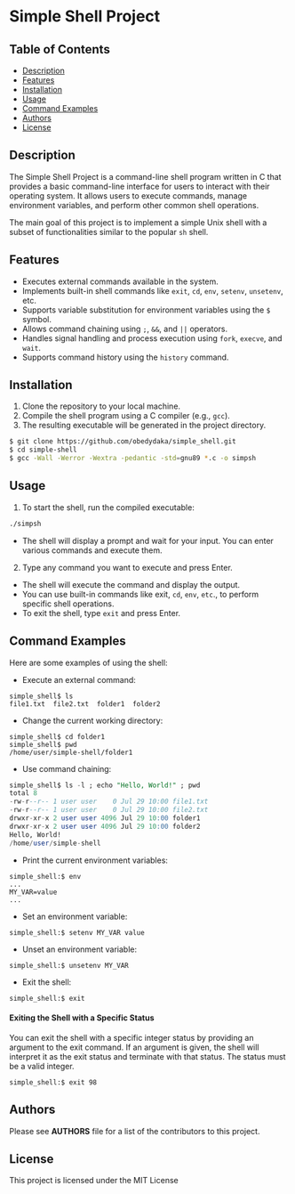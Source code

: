 # Simple Shell Project

## Table of Contents

- [Description](#description)
- [Features](#features)
- [Installation](#installation)
- [Usage](#usage)
- [Command Examples](#command-examples)
- [Authors](#authors)
- [License](#license)

## Description

The Simple Shell Project is a command-line shell program written in C that provides a basic command-line interface for users to interact with their operating system. It allows users to execute commands, manage environment variables, and perform other common shell operations.

The main goal of this project is to implement a simple Unix shell with a subset of functionalities similar to the popular `sh` shell.

## Features

- Executes external commands available in the system.
- Implements built-in shell commands like `exit`, `cd`, `env`, `setenv`, `unsetenv`, etc.
- Supports variable substitution for environment variables using the `$` symbol.
- Allows command chaining using `;`, `&&`, and `||` operators.
- Handles signal handling and process execution using `fork`, `execve`, and `wait`.
- Supports command history using the `history` command.

## Installation

1. Clone the repository to your local machine.
2. Compile the shell program using a C compiler (e.g., `gcc`).
3. The resulting executable will be generated in the project directory.

```bash
$ git clone https://github.com/obedydaka/simple_shell.git
$ cd simple-shell
$ gcc -Wall -Werror -Wextra -pedantic -std=gnu89 *.c -o simpsh
```

## Usage

1. To start the shell, run the compiled executable:

```bash
./simpsh
```

* The shell will display a prompt and wait for your input. You can enter various commands and execute them.

2. Type any command you want to execute and press Enter.

* The shell will execute the command and display the output.
* You can use built-in commands like exit, `cd`, `env`, `etc`., to perform specific shell operations.
* To exit the shell, type `exit` and press Enter.

## Command Examples

Here are some examples of using the shell:

* Execute an external command:

```shell
simple_shell$ ls
file1.txt  file2.txt  folder1  folder2
```

* Change the current working directory:

```shell
simple_shell$ cd folder1
simple_shell$ pwd
/home/user/simple-shell/folder1
```

* Use command chaining:

```sql
simple_shell$ ls -l ; echo "Hello, World!" ; pwd
total 8
-rw-r--r-- 1 user user    0 Jul 29 10:00 file1.txt
-rw-r--r-- 1 user user    0 Jul 29 10:00 file2.txt
drwxr-xr-x 2 user user 4096 Jul 29 10:00 folder1
drwxr-xr-x 2 user user 4096 Jul 29 10:00 folder2
Hello, World!
/home/user/simple-shell
```

* Print the current environment variables:

```shell
simple_shell:$ env
...
MY_VAR=value
...
```

* Set an environment variable:

```shell
simple_shell:$ setenv MY_VAR value
```

* Unset an environment variable:

```shell
simple_shell:$ unsetenv MY_VAR
```

* Exit the shell:

```shell
simple_shell:$ exit
```

#### Exiting the Shell with a Specific Status

You can exit the shell with a specific integer status by providing an argument to the exit command. If an argument is given, the shell will interpret it as the exit status and terminate with that status. The status must be a valid integer.

```shell
simple_shell:$ exit 98
```

## Authors

Please see **AUTHORS** file for a list of the contributors to this project.


## License

This project is licensed under the MIT License
